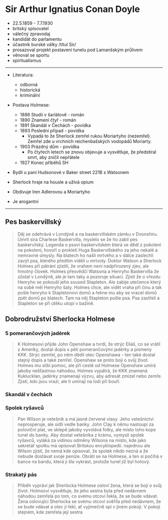 # Sir Arthur Ignatius Conan Doyle

-   22.5.1859 - 7.7.1930
-   britský spisovatel
-   válečný zpravodaj
-   kandidát do parlamentu
-   účastník burské války /titul Sir/
-   prosazoval projekt postavení tunelu pod Lamanšským průlivem
-   věnoval se sportu
-   spiritualismus

---

-   Literatura:

    -   odborná
    -   historická
    -   kriminální

-   Postava Holmese:

    -   1886 Studii v šarlátově - román
    -   1890 Znamení čtyř - román
    -   1891 Skandál v Čechách - povídka
    -   1893 Poslední případ - povídka
        -   Vypadá to že Sherlock zemřel rukou Moriartyho (nezemřel). Zemřel zde u vrchních reichenbašských vodopádů Moriarty.
    -   1903 Prázdný dům - povídka
        -   Po čtyřech letech se znovu objevuje a vysvětluje, že předstíral smrt, aby zničil nepřátele
    -   1927 Konec příběhů SH

-   Bydlí u paní Hudsonové v Baker street 221B s Watsonem
-   Sherlock hraje na housle a užívá opium
-   Obdivuje Iren Adlerovou a Moriartyho
-   Je arogantní

---

## Pes baskervillský

> Děj se odehrává v Londýně a na baskervillském zámku v Dvonshiru. Úmrtí sira Charlese Baskervilla, myslelo se že ho zabil pes baskervilský. Legenda o psovi baskervilském která se dědí z pokolení na pokolení, hovoří o prokletí Huga Baskervillského za jeho nekalé a nemravné úmysly. Na blatech ho našli mrtvého a v dálce zaslechli zavýt psa, kterého předtím viděli u mrtvoly. Doktor Watson a Sherlock Holmes při pátrání zjistili, že vrahem není nadpřirozený zjev, ale hmotný človek. Holmes přesvědčí Watsona a Henryho Baskervilla že zůstal v Londýně, ale je tam taky a pozoruje situaci. Zjistí že o vřezdu Henryho se pokouší jeho soused Stapleton. Ale zabije utečence který na sobě měl Henryho šaty. Holmes chce, ale vidět vraha při činu a tak pošle henryho k Stapletonovi domů a řekne mu aby se vracel domů zpět domů po blatech. Tam na něj Stapleton pošle psa. Psa zastřelí a Stapleton se při útěku utopí v bažině.

## Dobrodružství Sherlocka Holmese

### 5 pomerančových jadérek

> K Holmesovi přijde John Openshaw a tvrdí, že strýc Eliáš, co se vrátil z Ameriky, dostal dopis s pěti pomerančovými jadérky a písmeny KKK. Strýc zemřel, po něm dědil otec Openshawa - ten také dostal stejný dopis a také zemřel. Openshaw se proto bojí o svůj život. Holmes mu slíbí pomoc, ale při cestě od Holmese Openshaw umírá jakoby nešťastnou náhodou. Holmes vypátrá, že KKK znamená Kuklucklan, jadérky znamenají výzvu, aby adresát zmizel nebo zemře. Zjistí, kdo jsou vrazi, ale ti umírají na lodi při bouři.

### Skandál v čechách

### Spolek ryšavců

> Pan Wilson je vetešník a má jasně červené vlasy. Jeho vetešnictví neprosperuje, ale sídlí vedle banky. John Clay k němu nastoupí za poloviční plat, ve sklepě jakoby vyvolává fotky, ale místo toho kope tunel do banky. Aby dostal vetešníka z krámu, vymyslí spolek ryšavců, vyláká za vidinou odměny Wilsona na místo, kde jako sekretář spolku má opisovat Britskou encyklopedii. najednou ale Wilson zjistí, že nemá kde opisovat, že spolek nikdo nezná a že nebude dostávat svoje peníze. Obrátí se na Holmese, a ten si počíhá v bance na bandu, která ji šla vykrást, protože tunel již byl hotový.

### Strakatý pás

> Příběh vypráví jak Sherlocka Holmese osloví žena, která se bojí o svůj život. Holmsovi vysvětluje, že jeho sestra byla před nedávnem náhodou zemřela po tom, co svému otcovi řekla, že se bude vdávat. Žena oslovující Sherlocka se svému otcovi svěřila před nedávnem, že se bude vdávat a otec jí řekl, ať vyjímečně spí v jiném pokoji. V pokoji stejném, kde zemřela její sestra
